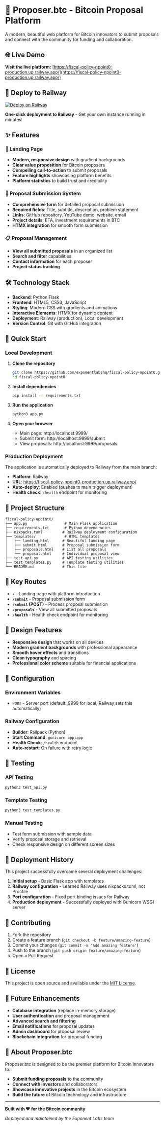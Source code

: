 # 🚀 Proposer.btc - Bitcoin Proposal Platform

A modern, beautiful web platform for Bitcoin innovators to submit proposals and connect with the community for funding and collaboration.

## 🌐 **Live Demo**

**Visit the live platform:** [https://fiscal-policy-npoint0-production.up.railway.app/](https://fiscal-policy-npoint0-production.up.railway.app/)

## 🚀 **Deploy to Railway**

[![Deploy on Railway](https://railway.app/button.svg)](https://railway.app/template/new?template=https://github.com/exponentlabshq/fiscal-policy-npoint0)

**One-click deployment to Railway** - Get your own instance running in minutes!

## ✨ **Features**

### **🎯 Landing Page**
- **Modern, responsive design** with gradient backgrounds
- **Clear value proposition** for Bitcoin proposers
- **Compelling call-to-action** to submit proposals
- **Feature highlights** showcasing platform benefits
- **Platform statistics** to build trust and credibility

### **📝 Proposal Submission System**
- **Comprehensive form** for detailed proposal submission
- **Required fields**: Title, subtitle, description, problem statement
- **Links**: GitHub repository, YouTube demo, website, email
- **Project details**: ETA, investment requirements in BTC
- **HTMX integration** for smooth form submission

### **📋 Proposal Management**
- **View all submitted proposals** in an organized list
- **Search and filter** capabilities
- **Contact information** for each proposer
- **Project status tracking**

## 🛠 **Technology Stack**

- **Backend**: Python Flask
- **Frontend**: HTML5, CSS3, JavaScript
- **Styling**: Modern CSS with gradients and animations
- **Interactive Elements**: HTMX for dynamic content
- **Deployment**: Railway (production), Local development
- **Version Control**: Git with GitHub integration

## 🚀 **Quick Start**

### **Local Development**

1. **Clone the repository**
   ```bash
   git clone https://github.com/exponentlabshq/fiscal-policy-npoint0.git
   cd fiscal-policy-npoint0
   ```

2. **Install dependencies**
   ```bash
   pip install -r requirements.txt
   ```

3. **Run the application**
   ```bash
   python3 app.py
   ```

4. **Open your browser**
   - Main page: http://localhost:9999/
   - Submit form: http://localhost:9999/submit
   - View proposals: http://localhost:9999/proposals

### **Production Deployment**

The application is automatically deployed to Railway from the main branch:

- **Platform**: Railway
- **URL**: https://fiscal-policy-npoint0-production.up.railway.app/
- **Auto-deploy**: Enabled (pushes to main trigger deployment)
- **Health check**: `/health` endpoint for monitoring

## 📁 **Project Structure**

```
fiscal-policy-npoint0/
├── app.py                 # Main Flask application
├── requirements.txt       # Python dependencies
├── nixpacks.toml         # Railway deployment configuration
├── templates/             # HTML templates
│   ├── landing.html      # Beautiful landing page
│   ├── submit.html       # Proposal submission form
│   ├── proposals.html    # List all proposals
│   └── proposal.html     # Individual proposal view
├── test_api.py           # API testing utilities
├── test_templates.py     # Template testing utilities
└── README.md             # This file
```

## 🌟 **Key Routes**

- **`/`** - Landing page with platform introduction
- **`/submit`** - Proposal submission form
- **`/submit` (POST)** - Process proposal submission
- **`/proposals`** - View all submitted proposals
- **`/health`** - Health check endpoint for monitoring

## 🎨 **Design Features**

- **Responsive design** that works on all devices
- **Modern gradient backgrounds** with professional appearance
- **Smooth hover effects** and transitions
- **Clean typography** and spacing
- **Professional color scheme** suitable for financial applications

## 🔧 **Configuration**

### **Environment Variables**
- `PORT` - Server port (default: 9999 for local, Railway sets this automatically)

### **Railway Configuration**
- **Builder**: Railpack (Python)
- **Start Command**: `gunicorn app:app`
- **Health Check**: `/health` endpoint
- **Auto-restart**: On failure with retry logic

## 🧪 **Testing**

### **API Testing**
```bash
python3 test_api.py
```

### **Template Testing**
```bash
python3 test_templates.py
```

### **Manual Testing**
- Test form submission with sample data
- Verify proposal storage and retrieval
- Check responsive design on different screen sizes

## 🚀 **Deployment History**

This project successfully overcame several deployment challenges:

1. **Initial setup** - Basic Flask app with templates
2. **Railway configuration** - Learned Railway uses nixpacks.toml, not Procfile
3. **Port configuration** - Fixed port binding issues for Railway
4. **Production deployment** - Successfully deployed with Gunicorn WSGI server

## 🤝 **Contributing**

1. Fork the repository
2. Create a feature branch (`git checkout -b feature/amazing-feature`)
3. Commit your changes (`git commit -m 'Add amazing feature'`)
4. Push to the branch (`git push origin feature/amazing-feature`)
5. Open a Pull Request

## 📄 **License**

This project is open source and available under the [MIT License](LICENSE).

## 🎯 **Future Enhancements**

- **Database integration** (replace in-memory storage)
- **User authentication** and proposal management
- **Advanced search and filtering**
- **Email notifications** for proposal updates
- **Admin dashboard** for proposal review
- **Blockchain integration** for proposal funding

## 🌟 **About Proposer.btc**

Proposer.btc is designed to be the premier platform for Bitcoin innovators to:
- **Submit funding proposals** to the community
- **Connect with investors** and collaborators
- **Showcase innovative projects** in the Bitcoin ecosystem
- **Build the future** of Bitcoin technology and infrastructure

---

**Built with ❤️ for the Bitcoin community**

*Deployed and maintained by the Exponent Labs team*